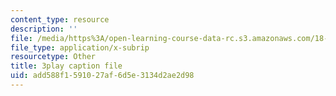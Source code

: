 ```yaml
---
content_type: resource
description: ''
file: /media/https%3A/open-learning-course-data-rc.s3.amazonaws.com/18-03sc-differential-equations-fall-2011/add588f1591027af6d5e3134d2ae2d98_yD0_EQLxHcw.srt
file_type: application/x-subrip
resourcetype: Other
title: 3play caption file
uid: add588f1-5910-27af-6d5e-3134d2ae2d98
---
```

